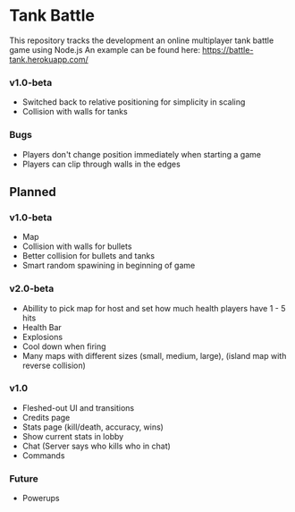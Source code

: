 # Tank Battle
This repository tracks the development an online multiplayer tank battle game using Node.js
An example can be found here: https://battle-tank.herokuapp.com/

### v1.0-beta
* Switched back to relative positioning for simplicity in scaling
* Collision with walls for tanks

### Bugs
* Players don't change position immediately when starting a game
* Players can clip through walls in the edges

## Planned

### v1.0-beta
* Map
* Collision with walls for bullets
* Better collision for bullets and tanks
* Smart random spawining in beginning of game

### v2.0-beta
* Abillity to pick map for host and set how much health players have 1 - 5 hits
* Health Bar
* Explosions
* Cool down when firing
* Many maps with different sizes (small, medium, large), (island map with reverse collision)

### v1.0
* Fleshed-out UI and transitions
* Credits page
* Stats page (kill/death, accuracy, wins)
* Show current stats in lobby
* Chat (Server says who kills who in chat)
* Commands

### Future
* Powerups





